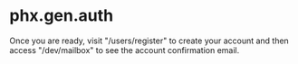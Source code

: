 # phx.gen.auth

Once you are ready, visit "/users/register"
to create your account and then access "/dev/mailbox" to
see the account confirmation email.
